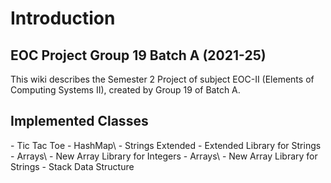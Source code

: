 # Introduction
## EOC Project Group 19 Batch A (2021-25)
This wiki describes the Semester 2 Project of subject EOC-II (Elements of Computing Systems II), created by Group 19 of Batch A. 


## Implemented Classes
<div class="code-example" markdown="1">
- Tic Tac Toe
- HashMap\<Integer\>
- Strings Extended - Extended Library for Strings
- Arrays\<Integer\> - New Array Library for Integers
- Arrays\<String\> - New Array Library for Strings
- Stack Data Structure
</div>
